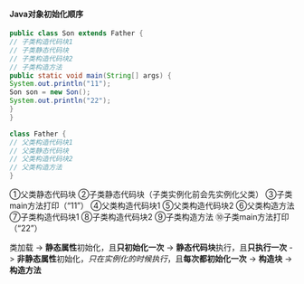 #### Java对象初始化顺序

````java
public class Son extends Father {
// 子类构造代码块1
// 子类静态代码块
// 子类构造代码块2
// 子类构造方法
public static void main(String[] args) {
System.out.println("11");
Son son = new Son();
System.out.println("22");
}
}

class Father {
// 父类构造代码块1
// 父类静态代码块
// 父类构造代码块2
// 父类构造方法
}
````

①父类静态代码块
②子类静态代码块（子类实例化前会先实例化父类）
③子类main方法打印（“11”）
④父类构造代码块1
⑤父类构造代码块2
⑥父类构造方法
⑦子类构造代码块1
⑧子类构造代码块2
⑨子类构造方法
⑩子类main方法打印（“22”）

类加载
-> **静态属性**初始化，且**只初始化一次**
-> **静态代码块**执行，且**只执行一次**
-> **非静态属性**初始化，*只在实例化的时候执行*，且**每次都初始化一次**
-> **构造块**
-> **构造方法**